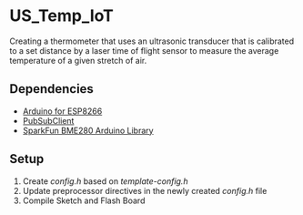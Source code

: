 # US_Temp_IoT
Creating a thermometer that uses an ultrasonic transducer that is calibrated to a set distance by a laser time of flight sensor to measure the average temperature of a given stretch of air.

## Dependencies
* [Arduino for ESP8266](https://github.com/esp8266/Arduino)
* [PubSubClient](https://github.com/knolleary/pubsubclient)
* [SparkFun BME280 Arduino Library](https://github.com/sparkfun/SparkFun_BME280_Arduino_Library)

## Setup
1. Create _config.h_ based on _template-config.h_
2. Update preprocessor directives in the newly created _config.h_ file
3. Compile Sketch and Flash Board
